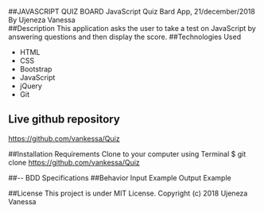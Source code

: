 ##JAVASCRIPT QUIZ BOARD
JavaScript Quiz Bard App, 21/december/2018
By Ujeneza Vanessa                                                
##Description
This application asks the user to take a test on JavaScript by answering questions and then display the score.
##Technologies Used
* HTML
* CSS
* Bootstrap
* JavaScript
* jQuery
* Git
## Live github repository
https://github.com/vankessa/Quiz

##Installation Requirements
Clone to your computer using Terminal 
$ git clone https://github.com/vankessa/Quiz 

##-- BDD Specifications
##Behavior	Input Example	Output Example
<!-- User have 0 correct answer	"1.A framework", "2.", "3.The ", "4.call myFunction();", "5.var colors = (1:"red", 2:"green", 3:"blue");"	Your score is : 0 weary
User have 1 correct answer	"1.A framework", "2.<script>", "3.The ", "4.call myFunction();", "5.var colors = (1:"red", 2:"green", 3:"blue");"	Your score is : 20 weary)
User have 2 correct answers	"1.A framework", "2.<script>", "3.Both", "4.call myFunction();", "5.var colors = (1:"red", 2:"green", 3:"blue");"	Your score is : 40 expressionless
User have 3 correct answers	"1.A framework", "2.<script>", "3.Both", "4.myFunction();", "5.var colors = (1:"red", 2:"green", 3:"blue");"	Your score is : 60 expressionless
User have 4 correct answers	"1.A Progrmming language", "2.<script>", "3.Both", "4.myFunction();", "5.var colors = (1:"red", 2:"green", 3:"blue");"	Your score is : 80 blush
User have 5 correct answers	"1.A Progrmming language", "2.<script>", "3.Both", "4.myFunction();", "5.var colors = ["red", "green", "blue"];"	Your score is : 100 sunglasses
User leaves one field or more empty	"1.A framework", "2.<script>", "3.", "4.myFunction();", "5."	Re-submit
User doesn't input anything	"1.", "2.", "3.", "4.", "5."	Re-submit
Support and contact details
Thomas NIGNAN 
https://github.com/nignanthomas/ -->

##License
This project is under MIT License. Copyright (c) 2018 Ujeneza Vanessa